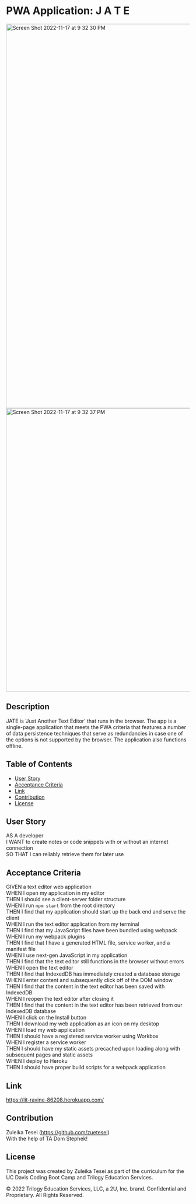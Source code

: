 # PWA Application: J A T E 

<img width="1050" alt="Screen Shot 2022-11-17 at 9 32 30 PM" src="https://user-images.githubusercontent.com/107950028/202628161-f65ed7ce-eec8-43d1-ad18-7b2717c1d589.png">
<img width="774" alt="Screen Shot 2022-11-17 at 9 32 37 PM" src="https://user-images.githubusercontent.com/107950028/202628168-2045fbf7-cb67-4409-a8b1-fea85a72d00b.png">


## Description
JATE is 'Just Another Text Editor' that runs in the browser. The app is a single-page application that meets the PWA criteria that features a number of data persistence techniques that serve as redundancies in case one of the options is not supported by the browser. The application also functions offline.

## Table of Contents
- [User Story](#user-story)
- [Acceptance Criteria](#acceptance-criteria)
- [Link](#link)
- [Contribution](#contribution)
- [License](#license)

## User Story 
AS A developer <br>
I WANT to create notes or code snippets with or without an internet connection <br>
SO THAT I can reliably retrieve them for later use <br>

## Acceptance Criteria 
GIVEN a text editor web application <br>
WHEN I open my application in my editor <br>
THEN I should see a client-server folder structure <br>
WHEN I run `npm start` from the root directory <br>
THEN I find that my application should start up the back end and serve the client <br>
WHEN I run the text editor application from my terminal <br>
THEN I find that my JavaScript files have been bundled using webpack <br>
WHEN I run my webpack plugins <br>
THEN I find that I have a generated HTML file, service worker, and a manifest file <br>
WHEN I use next-gen JavaScript in my application <br>
THEN I find that the text editor still functions in the browser without errors <br>
WHEN I open the text editor <br>
THEN I find that IndexedDB has immediately created a database storage <br>
WHEN I enter content and subsequently click off of the DOM window <br>
THEN I find that the content in the text editor has been saved with IndexedDB <br>
WHEN I reopen the text editor after closing it <br>
THEN I find that the content in the text editor has been retrieved from our IndexedDB database <br>
WHEN I click on the Install button <br>
THEN I download my web application as an icon on my desktop <br>
WHEN I load my web application <br>
THEN I should have a registered service worker using Workbox <br>
WHEN I register a service worker <br>
THEN I should have my static assets precached upon loading along with subsequent pages and static assets <br>
WHEN I deploy to Heroku <br>
THEN I should have proper build scripts for a webpack application <br>

## Link
https://lit-ravine-86208.herokuapp.com/

## Contribution
Zuleika Tesei (https://github.com/zuetesei) <br>
With the help of TA Dom Stephek! 

## License
This project was created by Zuleika Tesei as part of the curriculum for the UC Davis Coding Boot Camp and Trilogy Education Services.

© 2022 Trilogy Education Services, LLC, a 2U, Inc. brand. Confidential and Proprietary. All Rights Reserved.
